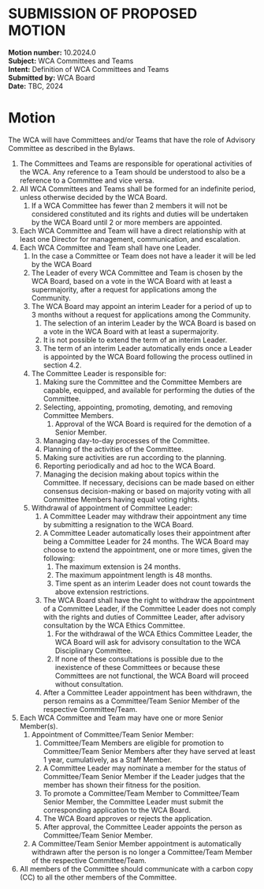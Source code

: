 # SUBMISSION OF PROPOSED MOTION

**Motion number:** 10.2024.0  
**Subject:** WCA Committees and Teams  
**Intent:** Definition of WCA Committees and Teams  
**Submitted by:** WCA Board  
**Date:** TBC, 2024

# Motion

The WCA will have Committees and/or Teams that have the role of Advisory Committee as described in the Bylaws.

1. The Committees and Teams are responsible for operational activities of the WCA. Any reference to a Team should be understood to also be a reference to a Committee and vice versa.
2. All WCA Committees and Teams shall be formed for an indefinite period, unless otherwise decided by the WCA Board.
   1. If a WCA Committee has fewer than 2 members it will not be considered constituted and its rights and duties will be undertaken by the WCA Board until 2 or more members are appointed. 
3. Each WCA Committee and Team will have a direct relationship with at least one Director for management, communication, and escalation.
4. Each WCA Committee and Team shall have one Leader.
   1. In the case a Committee or Team does not have a leader it will be led by the WCA Board
   2. The Leader of every WCA Committee and Team is chosen by the WCA Board, based on a vote in the WCA Board with at least a supermajority, after a request for applications among the Community.
   3. The WCA Board may appoint an interim Leader for a period of up to 3 months without a request for applications among the Community.
         1. The selection of an interim Leader by the WCA Board is based on a vote in the WCA Board with at least a supermajority.
         2. It is not possible to extend the term of an interim Leader.
         3. The term of an interim Leader automatically ends once a Leader is appointed by the WCA Board following the process outlined in section 4.2.
   4. The Committee Leader is responsible for:
      1. Making sure the Committee and the Committee Members are capable, equipped, and available for performing the duties of the Committee.
      2. Selecting, appointing, promoting, demoting, and removing Committee Members.
         1. Approval of the WCA Board is required for the demotion of a Senior Member. 
      3. Managing day-to-day processes of the Committee.
      4. Planning of the activities of the Committee.
      5. Making sure activities are run according to the planning.
      6. Reporting periodically and ad hoc to the WCA Board.
      7. Managing the decision making about topics within the Committee. If necessary, decisions can be made based on either consensus decision-making or based on majority voting with all Committee Members having equal voting rights.
   5. Withdrawal of appointment of Committee Leader:
      1. A Committee Leader may withdraw their appointment any time by submitting a resignation to the WCA Board.
      2. A Committee Leader automatically loses their appointment after being a Committee Leader for 24 months. The WCA Board may choose to extend the appointment, one or more times, given the following:
         1. The maximum extension is 24 months.
         2. The maximum appointment length is 48 months.
         3. Time spent as an interim Leader does not count towards the above extension restrictions. 
      3. The WCA Board shall have the right to withdraw the appointment of a Committee Leader, if the Committee Leader does not comply with the rights and duties of Committee Leader, after advisory consultation by the WCA Ethics Committee.
         1. For the withdrawal of the WCA Ethics Committee Leader, the WCA Board will ask for advisory consultation to the WCA Disciplinary Committee.
         2. If none of these consultations is possible due to the inexistence of these Committees or because these Committees are not functional, the WCA Board will proceed without consultation.
      4. After a Committee Leader appointment has been withdrawn, the person remains as a Committee/Team Senior Member of the respective Committee/Team.
5. Each WCA Committee and Team may have one or more Senior Member(s).
   1. Appointment of Committee/Team Senior Member:
      1. Committee/Team Members are eligible for promotion to Committee/Team Senior Members after they have served at least 1 year, cumulatively, as a Staff Member.
      2. A Committee Leader may nominate a member for the status of Committee/Team Senior Member if the Leader judges that the member has shown their fitness for the position.
      3. To promote a Committee/Team Member to Committee/Team Senior Member, the Committee Leader must submit the corresponding application to the WCA Board.
      4. The WCA Board approves or rejects the application.
      5. After approval, the Committee Leader appoints the person as Committee/Team Senior Member.
   2. A Committee/Team Senior Member appointment is automatically withdrawn after the person is no longer a Committee/Team Member of the respective Committee/Team.
6. All members of the Committee should communicate with a carbon copy (CC) to all the other members of the Committee.
